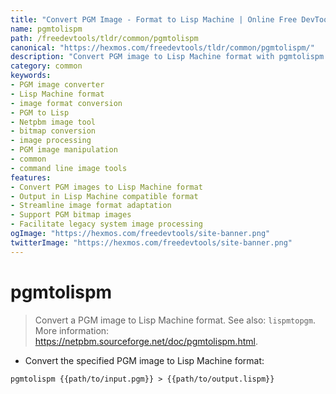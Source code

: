 ```yaml
---
title: "Convert PGM Image - Format to Lisp Machine | Online Free DevTools by Hexmos"
name: pgmtolispm
path: /freedevtools/tldr/common/pgmtolispm
canonical: "https://hexmos.com/freedevtools/tldr/common/pgmtolispm/"
description: "Convert PGM image to Lisp Machine format with pgmtolispm. A simple image format conversion tool for legacy systems. Free online tool, no registration required."
category: common
keywords:
- PGM image converter
- Lisp Machine format
- image format conversion
- PGM to Lisp
- Netpbm image tool
- bitmap conversion
- image processing
- PGM image manipulation
- common
- command line image tools
features:
- Convert PGM images to Lisp Machine format
- Output in Lisp Machine compatible format
- Streamline image format adaptation
- Support PGM bitmap images
- Facilitate legacy system image processing
ogImage: "https://hexmos.com/freedevtools/site-banner.png"
twitterImage: "https://hexmos.com/freedevtools/site-banner.png"
---
```


# pgmtolispm

> Convert a PGM image to Lisp Machine format.
> See also: `lispmtopgm`.
> More information: <https://netpbm.sourceforge.net/doc/pgmtolispm.html>.

- Convert the specified PGM image to Lisp Machine format:

`pgmtolispm {{path/to/input.pgm}} > {{path/to/output.lispm}}`
